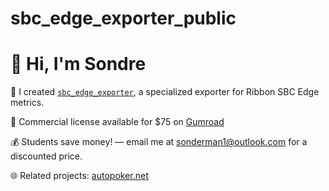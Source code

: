 # sbc_edge_exporter_public

# 👋 Hi, I'm Sondre

🔧 I created [`sbc_edge_exporter`](https://sondre4.gumroad.com/l/yisqf), a specialized exporter for Ribbon SBC Edge metrics.

💼 Commercial license available for $75 on [Gumroad](https://sondre4.gumroad.com/l/yisqf)

💰 Students save money! — email me at sonderman1@outlook.com for a discounted price.

🌐 Related projects: [autopoker.net](https://autopoker.net)
